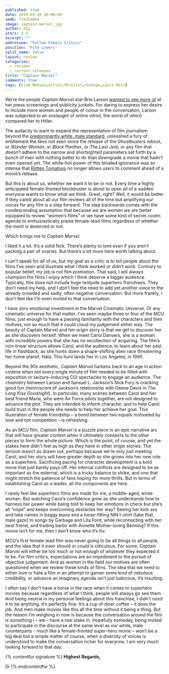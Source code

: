 ```yaml
---
published: true
date: 2019-03-10 10:00:00
imdb: tt4154664
image: captain-marvel.jpg
author: dig
stars: 3.5
excerpt: ""
addressee: "Fellow Female Critics"
position: "Film Lovers"
split_name: false
layout: review
categories: 
  - reviews
  - current-releases
title: "Captain Marvel"
comments: true
tags: [Liam Neeson,action,thriller,revenge,Laura Dern]
---
```


We’re the people _Captain Marvel_ star Brie Larson [wanted to see more of](https://www.cbc.ca/radio/q/blog/brie-larson-wants-to-save-her-captain-marvel-press-tour-from-being-overwhelmingly-white-1.5016087) at her press screenings and publicity junkets. For daring to express her desire to include more women and people of colour in the conversation, Larson was subjected to an onslaught of online vitriol, the worst of which compared her to Hitler. 

The audacity to want to expand the representation of film journalism beyond the [predominantly white, male standard](http://assets.uscannenberg.org/docs/cricits-choice-2018.pdf), unleashed a fury of entitlement the likes not seen since the release of the _Ghostbusters_ reboot, or _Wonder Woman_, or _Black Panther_, or _The Last Jedi_, or any film that doesn’t adhere to the narrow and shortsighted parameters set forth by a bunch of men with nothing better to do than downgrade a movie that hadn’t even opened yet. The white-hot power of this bloated ignorance was so intense that [Rotten Tomatoes](https://editorial.rottentomatoes.com/article/making-some-changes/) no longer allows users to comment ahead of a movie’s release. 

But this is about us, whether we want it to be or not. Every time a highly anticipated female-fronted blockbuster is about to open all of a sudden everyone wants to know what we think. Great, right? Well, it would be better if they cared about all our film reviews all of the time but amplifying our voices for any film is a step forward. The step backwards comes with the condescending assumption that because we are women we are better equipped to review “women’s films” or we have some kind of secret coven agenda to enthusiastically praise female-lead films regardless of whether the merit is deserved or not.

Which brings me to _Captain Marvel_.

I liked it a lot. It’s a solid flick. There’s plenty to love even if you aren’t packing a pair of ovaries. But there’s a lot more here worth talking about. 

I can’t speak for all of us, but my goal as a critic is to tell people about the films I’ve seen and illustrate what I think worked or didn’t work. Contrary to popular belief, my job is not film promotion. That said, I will always champion the films I enjoy which I think deserve a bigger audience. Typically, this does not include huge tentpole superhero franchises. They don’t need my help, and I don’t feel the need to add yet another voice to the already crowded and sadly, often negative conversation. But more frankly, I don’t feel like I’m even invited to that conversation.

I have zero emotional investment in the Marvel Cinematic Universe. Or any cinematic universe for that matter. I’ve seen maybe three or four of the MCU films, just enough to have a passing familiarity with the characters and their motives, not so much that it could cloud my judgement either way. The beauty of Captain Marvel and her origin story is that we get to discover her as she discovers herself. When we meet Carol Danvers, she is a woman with incredible powers that she has no recollection of acquiring. The film’s non-linear structure allows Carol, and the audience, to learn about her past life in flashback, as she hunts down a shape-shifting alien race threatening her home planet, Hala. This hunt lands her in Los Angeles, in 1995. 

Beyond the 90s aesthetic, _Captain Marvel_ harkens back to an age in action cinema when not every single minute of film needed to be filled with exposition or seizure-inducing CGI spectacles to engage an audience. The chemistry between Larson and Samuel L. Jackson’s Nick Fury is cracking good fun (reminiscent of Jackson’s relationship with Geena Davis in _The Long Kiss Goodnight_). In particular, many scenes between Carol and her best friend Maria, who were Air Force pilots together, are not designed to advance the plot. They are intended to inform character, and to help Carol build trust in the people she needs to help her achieve her goal. This illustration of female friendship – a bond between two equals motivated by love and not competition – is refreshing.   

As an MCU film, _Captain Marvel_ is a puzzle piece in an epic narrative arc that will have greater context when it ultimately connects to the other pieces to form the whole picture. Which is the point, of course, and yet the stakes here didn’t feel as high as they have in other origin stories.  The tension wasn’t as drawn out, perhaps because we’re only just meeting Carol, and her story will have greater depth as she grows into her new role as a superhero. Sacrificing pacing for character development is a bold move that just barely pays off. Her internal conflicts are designed to be as important as the external, which is a tricky balance to strike, and one that might stretch the patience of fans hoping for more thrills. But in terms of establishing Carol as a leader, all the components are here. 

I rarely feel like superhero films are made for me, a middle-aged, white woman. But watching Carol’s confidence grow as she understands how to harness her power while being told to keep her emotions in check but she’s all “nope” and keeps overcoming obstacles her way? Seeing her kick ass and take names in baggy jeans and a loose-fitting NIN t-shirt (take that, male gaze) to songs by Garbage and Lita Ford, while reconnecting with her best friend, and trading barbs with Annette Mother-loving Benning? If this movie isn’t for me, then I don’t know who it’s for. 

MCU’s first female-lead film was never going to be all things to all people, and the idea that it even should or could is ridiculous. For some, _Captain Marvel_ will either be too much or not enough of whatever they expected it to be. For film critics, expectations are an impediment to the pursuit of objective judgement. And as women in the field our motives are often questioned when we review these kinds of films. The idea that we need to either love or hate a film in an attempt to garner some kind of nebulous credibility, or advance an imaginary agenda isn’t just ludicrous, it’s insulting. 

I often say I don’t have a horse in the race when it comes to superhero movies because regardless of what I think, people will always go see them. And being neutral in my personal feelings about this franchise, I didn’t _need_ it to be anything.  It’s perfectly fine. It’s a cup of diner coffee – it does the job. And men make movies like this all the time without it being a thing. But the reason I’m weighing in now is because the conversation around the film is something I – we – have a real stake in. Hopefully someday, being invited to participate in the discourse at the same level as our white, male counterparts - much like a female-fronted super-hero movie – won’t be a big deal but a simple matter of course, when a diversity of voices is understood to make the conversation richer for everyone. I am very much looking forward to that day.

{% contentfor signature %}
**Highest Regards,**

Di
{% endcontentfor %}